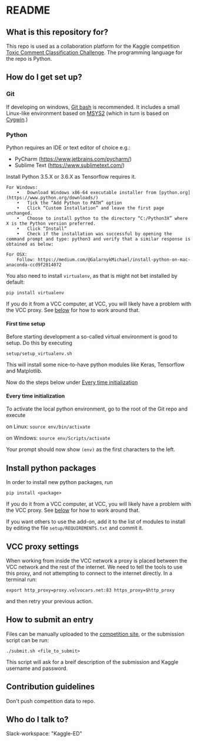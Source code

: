 # README #

## What is this repository for? ##

This repo is used as a collaboration platform for the Kaggle competition
[Toxic Comment Classification Challenge](https://www.kaggle.com/c/jigsaw-toxic-comment-classification-challenge).
The programming language for the repo is Python.

## How do I get set up? ##

### Git

If developing on windows, [Git bash](https://git-scm.com/download/win) is
recommended. It includes a small Linux-like environment based on
[MSYS2](http://www.msys2.org/) (which in turn is based on
[Cygwin](https://www.cygwin.com/).)


### Python

Python requires an IDE or text editor of choice e.g.: 
* PyCharm (https://www.jetbrains.com/pycharm/) 		
* Sublime Text (https://www.sublimetext.com/) 		

Install Python 3.5.X or 3.6.X as Tensorflow requires it. 

	For Windows: 
		•	Download Windows x86-64 executable installer from [python.org](https://www.python.org/downloads/)
		•	Tick the “Add Python to PATH” option 
		•	Click “Custom Installation” and leave the first page unchanged. 
		•	Choose to install python to the directory “C:/Python3X” where X is the Python version preferred. 
		•	Click “Install” 
		•	Check if the installation was successful by opening the command prompt and type: python3 and verify that a similar response is obtained as below: 

	For OSX: 
		Follow: https://medium.com/@GalarnykMichael/install-python-on-mac-anaconda-ccd9f2014072

You also need to install `virtualenv`, as that is might not bet  installed by
default:

`pip install virtualenv`

If you do it from a VCC computer, at VCC, you will likely have a problem with
the VCC proxy. See [below](#vcc-proxy-settings) for how to work around that.

#### First time setup

Before starting development a so-called virtual environment is good to setup.
Do this by executing

`setup/setup_virtualenv.sh`

This will install some nice-to-have python modules like Keras, Tensorflow and
Matplotlib.

Now do the steps below under
[Every time initialization](#every-time-initialization)

#### Every time initialization

To activate the local python environment, go to the root of the Git repo and
execute

on Linux: `source env/bin/activate`

on Windows: `source env/Scripts/activate`

Your prompt should now show `(env)` as the first characters to the left.


## Install python packages

In order to install new python packages, run

`pip install <package>`

If you do it from a VCC computer, at VCC, you will likely have a problem with
the VCC proxy. See [below](#vcc-proxy-settings) for how to work around that.

If you want others to use the add-on, add it to the list of modules to install
by editing the file `setup/REQUIREMENTS.txt` and commit it.


## VCC proxy settings

When working from inside the VCC network a proxy is placed between the VCC
network and the rest of the internet. We need to tell the tools to use this
proxy, and not attempting to connect to the internet directly. In a terminal
run:

`export http_proxy=proxy.volvocars.net:83 https_proxy=$http_proxy`

and then retry your previous action.


## How to submit an entry
Files can be manually uploaded to the [competition
site](https://www.kaggle.com/c/statoil-iceberg-classifier-challenge), or the
submission script can be run:

`./submit.sh <file_to_submit>`

This script will ask for a breif description of the submission and Kaggle
username and password.

		
## Contribution guidelines ##
Don't push competition data to repo. 

## Who do I talk to? ##

Slack-workspace: "Kaggle-ED"
